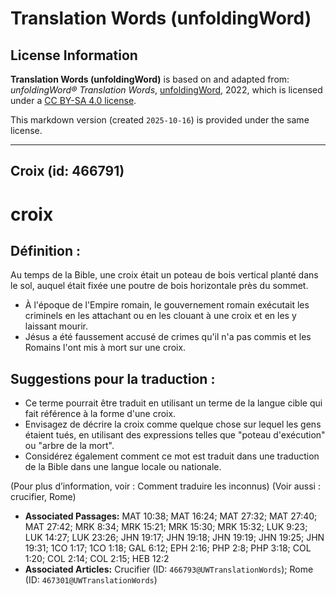 # Translation Words (unfoldingWord)

## License Information

**Translation Words (unfoldingWord)** is based on and adapted from: _unfoldingWord® Translation Words_, [unfoldingWord](https://unfoldingword.org/utw), 2022, which is licensed under a [CC BY-SA 4.0 license](https://creativecommons.org/licenses/by-sa/4.0/legalcode.en).

This markdown version (created `2025-10-16`) is provided under the same license.



--------------------------------

## Croix (id: 466791)

croix
=====

Définition :
------------

Au temps de la Bible, une croix était un poteau de bois vertical planté dans le sol, auquel était fixée une poutre de bois horizontale près du sommet.

* À l'époque de l'Empire romain, le gouvernement romain exécutait les criminels en les attachant ou en les clouant à une croix et en les y laissant mourir.
* Jésus a été faussement accusé de crimes qu'il n'a pas commis et les Romains l'ont mis à mort sur une croix.

Suggestions pour la traduction :
--------------------------------

* Ce terme pourrait être traduit en utilisant un terme de la langue cible qui fait référence à la forme d'une croix.
* Envisagez de décrire la croix comme quelque chose sur lequel les gens étaient tués, en utilisant des expressions telles que "poteau d'exécution" ou "arbre de la mort".
* Considérez également comment ce mot est traduit dans une traduction de la Bible dans une langue locale ou nationale.

(Pour plus d’information, voir : Comment traduire les inconnus) (Voir aussi : crucifier, Rome)

* **Associated Passages:** MAT 10:38; MAT 16:24; MAT 27:32; MAT 27:40; MAT 27:42; MRK 8:34; MRK 15:21; MRK 15:30; MRK 15:32; LUK 9:23; LUK 14:27; LUK 23:26; JHN 19:17; JHN 19:18; JHN 19:19; JHN 19:25; JHN 19:31; 1CO 1:17; 1CO 1:18; GAL 6:12; EPH 2:16; PHP 2:8; PHP 3:18; COL 1:20; COL 2:14; COL 2:15; HEB 12:2
* **Associated Articles:** Crucifier (ID: `466793@UWTranslationWords`); Rome (ID: `467301@UWTranslationWords`)

